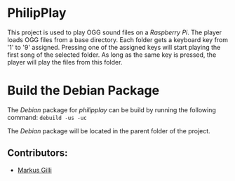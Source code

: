 # PhilipPlay

This project is used to play OGG sound files on a *Raspberry Pi*.
The player loads OGG files from a base directory. Each folder gets a keyboard key from '1' to '9' assigned.
Pressing one of the assigned keys will start playing the first song of the selected folder.
As long as the same key is pressed, the player will play the files from this folder.

# Build the Debian Package

The *Debian* package for *philipplay* can be build by running the following command:
`debuild -us -uc`

The *Debian* package will be located in the parent folder of the project.

## Contributors:
* [Markus Gilli](https://github.com/gillima)
